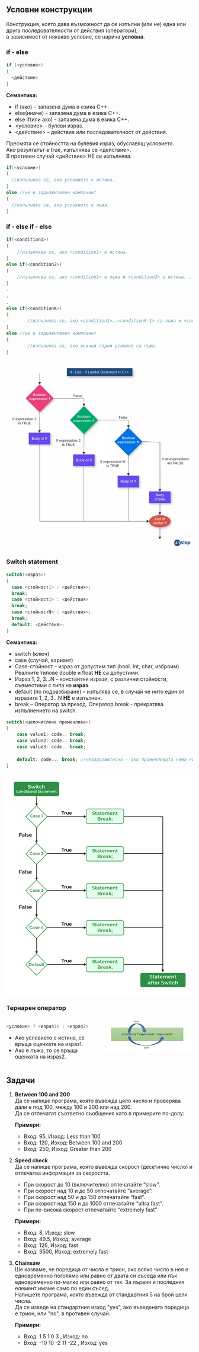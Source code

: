 ## Условни конструкции
Конструкция, която дава възможност да се изпълни (или не) една или друга последователности от действия (оператори), <br />
в зависимост от някакво условие, се нарича **условна**.

### if - else
```c++
if (<условие>)
{
  <действие>
}
```
**Семантика:**
- if (ако) – запазена дума в езика C++.
- else(иначе) -  запазена дума в езика C++.
- else if(или ако) - запазена дума в езика C++.
- <условие> – булеви израз.
- <действие> – действие или последователност от действия.

Пресмята се стойността на булевия израз, обуславящ условието. <br />
Ако резултатът е true, изпълнява се <действие>. <br />
В противен случай <действие> НЕ се изпълнява. <br />

```c++
if(<условие>)
{
  //изпълнява се, ако условието е истина. 
}
else //не е задължителен компонент
{
  //изпълнява се, ако условието е лъжа. 
}
```
### if - else if - else
```c++
if(<condition1>)
{
	//изпълнява се, ако <condition1> е истина. 
}
else if(<condition2>)
{
	//изпълнява се, ако <condition1> е лъжа и <condition2> е истина. . 
}
.
.
.
else if(<conditionK>)
{
		//изпълнява се, ако <condition1>..<conditionK-1> са лъжа и <conditionК> е истина. . 
}
else //не е задължителен компонент
{
		//изпълнява се, ако всички горни условия са лъжа. 
}
```

<p align="left">
  <img src="images/if-else-diagram.png">
</p>

### Switch statement

```c++
switch(<израз>)
{
  case <стойност1> : <действия>;
  break;
  case <стойност2> : <действия>
  break;
  case <стойностN> : <действия>;
  break;
  default: <действия>;
}
```

**Семантика:**
- switch (ключ)
- case (случай, вариант)
- Case-стойност – израз от допустим тип (bool. Int, char, изброим). Реалните типове double и float **НЕ** са допустими.
- Израз 1, 2, 3...N – константни изрази, с различни стойности, съвместими с типа на **израз**.
- default (по подразбиране) – изпълява се, в случай че нито един от изразите 1, 2, 3...N **НЕ** е изпълнен.
- break – Оператор за преход. Oператор break - прекратява изпълнението на switch.

```c++
switch(<целочислена променлива>)
{
	case value1: code.. break;
	case value2: code.. break;
	case value3: code.. break;

	default: code... break; //незадължително - ако променливата няма никоя от изредените стойности.
}
```

<p align="left">
  <img src="images/switch-case.png">
</p>

### Тернарен оператор
<div style="display: flex; justify-content: space-between; align-items: flex-start;">
<div style="flex: 1; padding-right: 20px;">

```c++
<условие> ? <израз1> : <израз2>
```
- Ако условието е истина, се връща оценката на израз1.
- Ако е лъжа, то се връща оценката на израз2.
</div>
<div style="flex: 1;">
<img src="images/Ternary-operator.jpg" style="max-width: 100%; height: auto;">
</div>
</div>

## Задачи

1. **Between 100 and 200** <br />
   Да се напише програма, която въвежда цяло число и проверява дали е под 100, между 100 и 200 или над 200. <br />
   Да се отпечатат съответно съобщения като в примерите по-долу: <br />
        
    **Примери:** <br />
      - Вход: 95, Изход: Less than 100 <br />
      - Вход: 120, Изход: Between 100 and 200 <br />
      - Вход: 250, Изход: Greater than 200 <br />

2. **Speed check** <br />
   Да се напише програма, която въвежда скорост (десетично число) и отпечатва информация за скоростта. <br />
    - При скорост до 10 (включително) отпечатайте “slow”.
    - При скорост над 10 и до 50 отпечатайте “average”.
    - При скорост над 50 и до 150 отпечатайте “fast”.
    - При скорост над 150 и до 1000 отпечатайте “ultra fast”.
    - При по-висока скорост отпечатайте “extremely fast” <br />
      
    **Примери:** <br />
     - Вход: 8, Изход: slow <br />
     - Вход: 49.5, Изход: average <br />
     - Вход: 126, Изход: fast <br />
     - Вход: 3500, Изход: extremely fast <br />
  
3. **Chainsaw** <br />
   Ше казваме, че поредица от числа е трион, ако всяко число в нея е едновременно поголямо или равно от двата си съседа или пък едновременно по-малко или равно от тях.    За първия и последния елемент имаме само по един съсед. <br />
   Напишете програма, която въвежда от стандартния 5 на брой цели числа.  <br />
   Да се изведе на стандартния изход "yes", ако въведената поредица е трион, или "no", в противен случай. <br />

     **Примери:** <br />
      - Вход: 1 5 1 0 3 , Изход: no <br />
      - Вход: -10 10 -2 11 -22 , Изход: yes <br />
